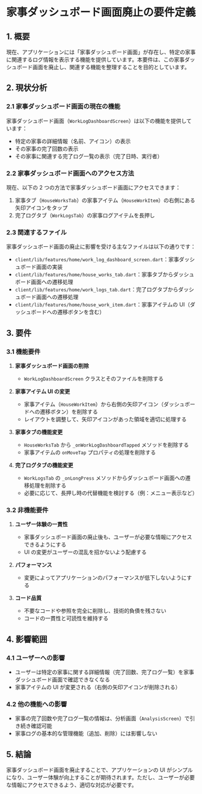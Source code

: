 # 家事ダッシュボード画面廃止の要件定義

## 1. 概要

現在、アプリケーションには「家事ダッシュボード画面」が存在し、特定の家事に関連するログ情報を表示する機能を提供しています。本要件は、この家事ダッシュボード画面を廃止し、関連する機能を整理することを目的としています。

## 2. 現状分析

### 2.1 家事ダッシュボード画面の現在の機能

家事ダッシュボード画面（`WorkLogDashboardScreen`）は以下の機能を提供しています：

- 特定の家事の詳細情報（名前、アイコン）の表示
- その家事の完了回数の表示
- その家事に関連する完了ログ一覧の表示（完了日時、実行者）

### 2.2 家事ダッシュボード画面へのアクセス方法

現在、以下の 2 つの方法で家事ダッシュボード画面にアクセスできます：

1. 家事タブ（`HouseWorksTab`）の家事アイテム（`HouseWorkItem`）の右側にある矢印アイコンをタップ
2. 完了ログタブ（`WorkLogsTab`）の家事ログアイテムを長押し

### 2.3 関連するファイル

家事ダッシュボード画面の廃止に影響を受ける主なファイルは以下の通りです：

- `client/lib/features/home/work_log_dashboard_screen.dart`：家事ダッシュボード画面の実装
- `client/lib/features/home/house_works_tab.dart`：家事タブからダッシュボード画面への遷移処理
- `client/lib/features/home/work_logs_tab.dart`：完了ログタブからダッシュボード画面への遷移処理
- `client/lib/features/home/house_work_item.dart`：家事アイテムの UI（ダッシュボードへの遷移ボタンを含む）

## 3. 要件

### 3.1 機能要件

1. **家事ダッシュボード画面の削除**

   - `WorkLogDashboardScreen` クラスとそのファイルを削除する

2. **家事アイテム UI の変更**

   - 家事アイテム（`HouseWorkItem`）から右側の矢印アイコン（ダッシュボードへの遷移ボタン）を削除する
   - レイアウトを調整して、矢印アイコンがあった領域を適切に処理する

3. **家事タブの機能変更**

   - `HouseWorksTab` から `_onWorkLogDashboardTapped` メソッドを削除する
   - 家事アイテムの `onMoveTap` プロパティの処理を削除する

4. **完了ログタブの機能変更**
   - `WorkLogsTab` の `_onLongPress` メソッドからダッシュボード画面への遷移処理を削除する
   - 必要に応じて、長押し時の代替機能を検討する（例：メニュー表示など）

### 3.2 非機能要件

1. **ユーザー体験の一貫性**

   - 家事ダッシュボード画面の廃止後も、ユーザーが必要な情報にアクセスできるようにする
   - UI の変更がユーザーの混乱を招かないよう配慮する

2. **パフォーマンス**

   - 変更によってアプリケーションのパフォーマンスが低下しないようにする

3. **コード品質**
   - 不要なコードや参照を完全に削除し、技術的負債を残さない
   - コードの一貫性と可読性を維持する

## 4. 影響範囲

### 4.1 ユーザーへの影響

- ユーザーは特定の家事に関する詳細情報（完了回数、完了ログ一覧）を家事ダッシュボード画面で確認できなくなる
- 家事アイテムの UI が変更される（右側の矢印アイコンが削除される）

### 4.2 他の機能への影響

- 家事の完了回数や完了ログ一覧の情報は、分析画面（`AnalysisScreen`）で引き続き確認可能
- 家事ログの基本的な管理機能（追加、削除）には影響しない

## 5. 結論

家事ダッシュボード画面を廃止することで、アプリケーションの UI がシンプルになり、ユーザー体験が向上することが期待されます。ただし、ユーザーが必要な情報にアクセスできるよう、適切な対応が必要です。
